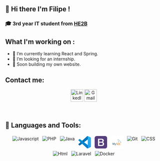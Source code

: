 ## 👋 Hi there I'm Filipe !</h1>

### 🎓 3rd year IT student from [HE2B](https://he2b.be/etudiant/)</h3>


## What I'm working on :
- 🌱 I’m currently learning React and Spring. 
- 👯 I’m looking for an internship.
- 💬 Soon building my own website.

## Contact me:

<p align="center">
<a href="https://www.linkedin.com/in/filipe-pereira-martins/" target="blank"><img src="https://edent.github.io/SuperTinyIcons/images/svg/linkedin.svg" width="40" height="40" title="LinkedIn"></a>
<a href="mailto:filipe.pereira.dev@gmail.com" target="blank"><img src="https://edent.github.io/SuperTinyIcons/images/svg/gmail.svg" height="40" width="40" title="Gmail"></a>
</p>
<br />

## 🧰 Languages and Tools:
<p align="center">
  
<p align="center">
<img src="https://raw.githubusercontent.com/jmnote/z-icons/master/svg/javascript.svg" alt="Javascript" height="40" style="vertical-align:top; margin:4px">
<img src="https://edent.github.io/SuperTinyIcons/images/svg/php.svg" height="40" title="PHP" style="vertical-align:top; margin:4px">
<img src="https://raw.githubusercontent.com/jmnote/z-icons/master/svg/java.svg" alt="Java" height="40" style="vertical-align:top; margin:4px">
<img src="https://raw.githubusercontent.com/github/explore/80688e429a7d4ef2fca1e82350fe8e3517d3494d/topics/visual-studio-code/visual-studio-code.png" alt="VS Code" height="40" style="vertical-align:top; margin:4px">
<img src="https://raw.githubusercontent.com/github/explore/80688e429a7d4ef2fca1e82350fe8e3517d3494d/topics/bootstrap/bootstrap.png" alt="Bootstrap" height="40" style="vertical-align:top; margin:4px">
<img src="https://raw.githubusercontent.com/github/explore/80688e429a7d4ef2fca1e82350fe8e3517d3494d/topics/mysql/mysql.png" alt="MySQL" height="40" style="vertical-align:top; margin:4px">
<img src="https://raw.githubusercontent.com/jmnote/z-icons/master/svg/git.svg" alt="Git" height="40" style="vertical-align:top; margin:4px">
<img src="https://edent.github.io/SuperTinyIcons/images/svg/css3.svg" alt="CSS" height="40" style="vertical-align:top; margin:4px">
<img src="https://edent.github.io/SuperTinyIcons/images/svg/html5.svg" alt="Html" height="40" style="vertical-align:top; margin:4px">
<img src="https://edent.github.io/SuperTinyIcons/images/svg/laravel.svg" alt="Laravel" height="40" style="vertical-align:top; margin:4px">
<img src="https://edent.github.io/SuperTinyIcons/images/svg/docker.svg" alt="Docker" height="40" style="vertical-align:top; margin:4px">


  
</p>
<br />


